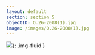 ```yaml
---
layout: default
section: section 5
objectID: O.26-2008(1).jpg
image: /images/O.26-2008(1).jpg
---
```

![]({{site.baseurl}}/images/O.26-2008(1).jpg){: .img-fluid }




